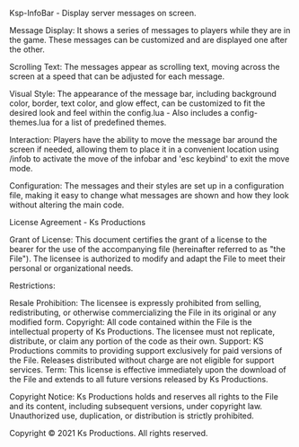 Ksp-InfoBar - Display server messages on screen.

Message Display: It shows a series of messages to players while they are in the game. These messages can be customized and are displayed one after the other.

Scrolling Text: The messages appear as scrolling text, moving across the screen at a speed that can be adjusted for each message.

Visual Style: The appearance of the message bar, including background color, border, text color, and glow effect, can be customized to fit the desired look and feel within the config.lua - Also includes a config-themes.lua for a list of predefined themes.

Interaction: Players have the ability to move the message bar around the screen if needed, allowing them to place it in a convenient location using /infob to activate the move of the infobar and 'esc keybind' to exit the move mode.

Configuration: The messages and their styles are set up in a configuration file, making it easy to change what messages are shown and how they look without altering the main code.


License Agreement - Ks Productions

Grant of License: This document certifies the grant of a license to the bearer for the use of the accompanying file (hereinafter referred to as "the File"). The licensee is authorized to modify and adapt the File to meet their personal or organizational needs.

Restrictions:

Resale Prohibition: The licensee is expressly prohibited from selling, redistributing, or otherwise commercializing the File in its original or any modified form.
Copyright: All code contained within the File is the intellectual property of Ks Productions. The licensee must not replicate, distribute, or claim any portion of the code as their own.
Support: KS Productions commits to providing support exclusively for paid versions of the File. Releases distributed without charge are not eligible for support services.
Term: This license is effective immediately upon the download of the File and extends to all future versions released by Ks Productions.

Copyright Notice: Ks Productions holds and reserves all rights to the File and its content, including subsequent versions, under copyright law. Unauthorized use, duplication, or distribution is strictly prohibited.

Copyright © 2021 Ks Productions. All rights reserved.
